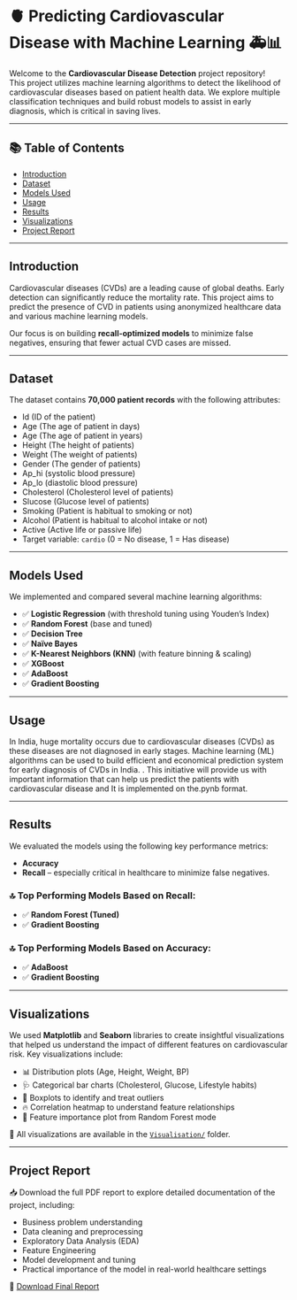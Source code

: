 # 🫀 Predicting Cardiovascular Disease with Machine Learning 🚑📊

Welcome to the **Cardiovascular Disease Detection** project repository!  
This project utilizes machine learning algorithms to detect the likelihood of cardiovascular diseases based on patient health data. We explore multiple classification techniques and build robust models to assist in early diagnosis, which is critical in saving lives.

---

## 📚 Table of Contents

- [Introduction](#introduction)
- [Dataset](#dataset)
- [Models Used](#models-used)
- [Usage](#usage)
- [Results](#results)
- [Visualizations](#visualizations)
- [Project Report](#project-report)

---

## Introduction

Cardiovascular diseases (CVDs) are a leading cause of global deaths. Early detection can significantly reduce the mortality rate. This project aims to predict the presence of CVD in patients using anonymized healthcare data and various machine learning models.

Our focus is on building **recall-optimized models** to minimize false negatives, ensuring that fewer actual CVD cases are missed.

---

## Dataset

The dataset contains **70,000 patient records** with the following attributes:

- Id (ID of the patient)
- Age (The age of patient in days) 
- Age  (The age of patient in years) 
- Height (The height of patients)
- Weight (The weight of patients)
- Gender (The gender of patients) 
- Ap_hi (systolic blood pressure)
- Ap_lo (diastolic blood pressure) 
- Cholesterol (Cholesterol level of patients) 
- Slucose (Glucose level of patients) 
- Smoking (Patient is habitual to smoking or not) 
- Alcohol (Patient is habitual to alcohol intake or not) 
- Active (Active life or passive life)
- Target variable: `cardio` (0 = No disease, 1 = Has disease)

---

## Models Used

We implemented and compared several machine learning algorithms:
- ✅ **Logistic Regression** (with threshold tuning using Youden’s Index)
- ✅ **Random Forest** (base and tuned)
- ✅ **Decision Tree**
- ✅ **Naïve Bayes**
- ✅ **K-Nearest Neighbors (KNN)** (with feature binning & scaling)
- ✅ **XGBoost**
- ✅ **AdaBoost**
- ✅ **Gradient Boosting**

---

## Usage
In India, huge mortality occurs due to cardiovascular diseases (CVDs) as these diseases are 
not diagnosed in early stages. Machine learning (ML) algorithms can be used to build 
efficient and economical prediction system for early diagnosis of CVDs in India. . This 
initiative will provide us with important information that can help us predict the patients with 
cardiovascular disease and It is implemented on the.pynb format.

---

## Results

We evaluated the models using the following key performance metrics:

- **Accuracy**
- **Recall** – especially critical in healthcare to minimize false negatives.

### 🔝 Top Performing Models Based on Recall:
- ✅ **Random Forest (Tuned)**
- ✅ **Gradient Boosting**

### 🔝 Top Performing Models Based on Accuracy:
- ✅ **AdaBoost**
- ✅ **Gradient Boosting**

---

## Visualizations

We used **Matplotlib** and **Seaborn** libraries to create insightful visualizations that helped us understand the impact of different features on cardiovascular risk. Key visualizations include:

- 📊 Distribution plots (Age, Height, Weight, BP)
- 🩺 Categorical bar charts (Cholesterol, Glucose, Lifestyle habits)
- 💉 Boxplots to identify and treat outliers
- 🔥 Correlation heatmap to understand feature relationships
- 🧬 Feature importance plot from Random Forest mode

📁 All visualizations are available in the [`Visualisation/`](Visualisation/) folder.


---

## Project Report

📥 Download the full PDF report to explore detailed documentation of the project, including:

- Business problem understanding  
- Data cleaning and preprocessing  
- Exploratory Data Analysis (EDA)  
- Feature Engineering  
- Model development and tuning  
- Practical importance of the model in real-world healthcare settings

📄 [Download Final Report](CVD_Final%20report.pdf)


